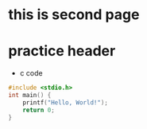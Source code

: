 # this is second page

# practice header

- c code

```c
#include <stdio.h>
int main() {
	printf("Hello, World!");
	return 0;
}
```
